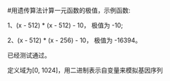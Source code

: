 #用遗传算法计算一元函数的极值，示例函数:


1、(x - 512) * (x - 512) - 10， 极值为 -10;

2、(x - 512) * (x - 256) - 10， 极值为 -16394。

已经测试通过。

定义域为[0, 1024]，用二进制表示自变量来模拟基因序列

